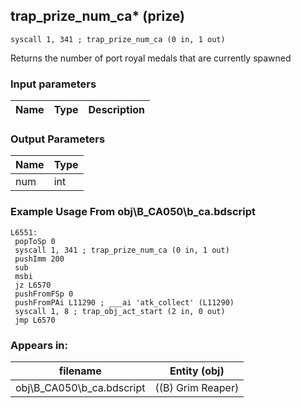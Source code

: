 ## trap_prize_num_ca* (prize)

`syscall 1, 341 ; trap_prize_num_ca (0 in, 1 out)`

Returns the number of port royal medals that are currently spawned

### Input parameters
| Name | Type | Description
|------|------|------------


### Output Parameters
| Name | Type
|------|-----
| num   | int   
### Example Usage From obj\B_CA050\b_ca.bdscript
```plaintext
L6551:
 popToSp 0
 syscall 1, 341 ; trap_prize_num_ca (0 in, 1 out)
 pushImm 200
 sub 
 msbi 
 jz L6570
 pushFromFSp 0
 pushFromPAi L11290 ; ___ai 'atk_collect' (L11290)
 syscall 1, 8 ; trap_obj_act_start (2 in, 0 out)
 jmp L6570
```


### Appears in:
| filename | Entity (obj)
|----------|-------------
| obj\B_CA050\b_ca.bdscript       | ((B) Grim Reaper)          



